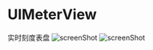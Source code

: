# UIMeterView

实时刻度表盘
 ![screenShot](https://github.com/guiqiang107/UIMeterView/raw/master/1.png)
![screenShot](https://github.com/guiqiang107/UIMeterView/raw/master/2.png)
